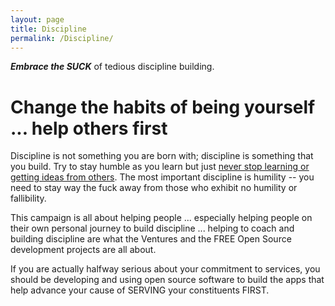 ```yaml
---
layout: page
title: Discipline
permalink: /Discipline/
---
```



***Embrace the SUCK*** of tedious discipline building.

# Change the habits of being yourself ... help others first

Discipline is not something you are born with; discipline is something that you build. Try to stay humble as you learn but just [never stop learning or getting ideas from others](https://twitter.com/hakluke/status/1513290733624737797). The most important discipline is humility -- you need to stay way the fuck away from those who exhibit no humility or fallibility. 

This campaign is all about helping people ... especially helping people on their own personal journey to build discipline ... helping to coach and building discipline are what the Ventures and the FREE Open Source development projects are all about.

If you are actually halfway serious about your commitment to services, you should be developing and using open source software to build the apps that help advance your cause of SERVING your constituents FIRST.  
